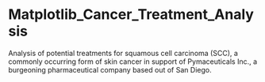 # Matplotlib_Cancer_Treatment_Analysis
Analysis of potential treatments for squamous cell carcinoma (SCC), a commonly occurring form of skin cancer in support of Pymaceuticals Inc., a burgeoning pharmaceutical company based out of San Diego.
